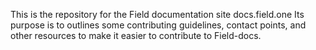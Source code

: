 This is the repository for the Field documentation site docs.field.one 
Its purpose is to outlines some contributing guidelines, contact points, and other resources to make it easier to contribute 
to Field-docs.
